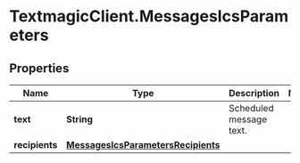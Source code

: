 # TextmagicClient.MessagesIcsParameters

## Properties
Name | Type | Description | Notes
------------ | ------------- | ------------- | -------------
**text** | **String** | Scheduled message text. | 
**recipients** | [**MessagesIcsParametersRecipients**](MessagesIcsParametersRecipients.md) |  | 


